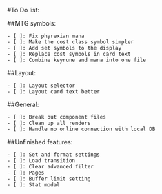 #To Do list:

##MTG symbols:

	- [ ]: Fix phyrexian mana
	- [ ]: Make the cost class symbol simpler
	- [ ]: Add set symbols to the display
	- [ ]: Replace cost symbols in card text
	- [ ]: Combine keyrune and mana into one file

##Layout:

	- [ ]: Layout selector
	- [ ]: Layout card text better

##General:

	- [ ]: Break out component files
	- [ ]: Clean up all renders
	- [ ]: Handle no online connection with local DB

##Unfinished features:

	- [ ]: Set and format settings
	- [ ]: Load transition
	- [ ]: Clear advanced filter
	- [ ]: Pages
	- [ ]: Buffer limit setting
	- [ ]: Stat modal